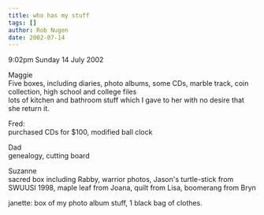 ```yaml
---
title: who has my stuff
tags: []
author: Rob Nugen
date: 2002-07-14
---
```


<p class=date>9:02pm Sunday 14 July 2002</p>

<p>Maggie
<br>Five boxes, including diaries, photo albums, some CDs, marble
track, coin collection, high school and college files
<br>lots of kitchen and bathroom stuff which I gave to her with no desire that she return it.


<p>Fred:
<br>purchased CDs for $100, modified ball clock

<p>Dad
<br>genealogy, cutting board

<p>Suzanne
<br>sacred box including Rabby, warrior photos, Jason's turtle-stick
from SWUUSI 1998, maple leaf from Joana, quilt from Lisa, boomerang
from Bryn

<p>janette:  box of my photo album stuff, 1 black bag of clothes.</p>

